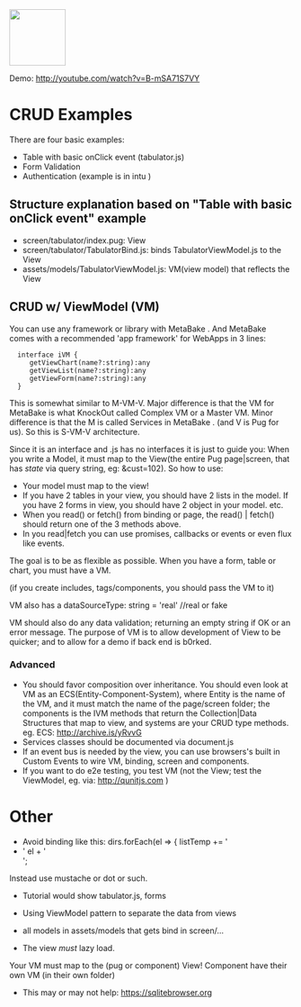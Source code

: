 
<img src="http://MetaBake.github.io/mbakeDocs/logo.jpg" width="100">

Demo: http://youtube.com/watch?v=B-mSA71S7VY

# CRUD Examples

There are four basic examples:

- Table with basic onClick event (tabulator.js)
- Form Validation
- Authentication (example is in intu )

## Structure explanation based on  "Table with basic onClick event" example

- screen/tabulator/index.pug: View
- screen/tabulator/TabulatorBind.js: binds TabulatorViewModel.js to the View
- assets/models/TabulatorViewModel.js: VM(view model) that reflects the View


## CRUD w/ ViewModel (VM) 

You can use any framework or library with MetaBake . And MetaBake comes with a recommended 'app framework' for WebApps in 3 lines:


      interface iVM {
         getViewChart(name?:string):any 
         getViewList(name?:string):any 
         getViewForm(name?:string):any 
      }


This is somewhat similar to M-VM-V. Major difference is that the VM for MetaBake is
what KnockOut called Complex VM or a Master VM.
Minor difference is that the M is called Services in MetaBake . (and V is Pug for us). So this is S-VM-V architecture.

Since it is an interface and .js has no interfaces it is just to guide you: When you write a Model, it must map to the View(the entire Pug page|screen, that has *state* via query string, eg: &cust=102).
So how to use:
- Your model must map to the view!
- If you have 2 tables in your view, you should have 2 lists in the model. If you have 2 forms in view, you should have 2 object in your model. etc.
- When you read() or fetch() from binding or page, the read() | fetch() should return one of the 3 methods above.
- In you read|fetch you can use promises, callbacks or events or even flux like events.

The goal is to be as flexible as possible. When you have a form, table or chart, you must have a VM. 

(if you create includes, tags/components, you should pass the VM to it)

VM also has a dataSourceType: string = 'real'  //real or fake

VM should also do any data validation; returning an empty string if OK or an error message.
The purpose of VM is to allow development of View to be quicker; and to allow for a demo if back end is b0rked.

### Advanced
- You should favor composition over inheritance. You should even look at VM as an ECS(Entity-Component-System), where Entity is the name of the VM, 
and it must match the name of the page/screen folder; the components is the IVM methods that return the Collection|Data Structures 
that map to view, and systems are your CRUD type methods.
eg. ECS: http://archive.is/yRvvG
- Services classes should be documented via document.js
- If an event bus is needed by the view, you can use browsers's built in Custom Events to wire VM, binding, screen and components. 
- If you want to do e2e testing, you test VM (not the View; test the ViewModel, eg. via: http://qunitjs.com )

# Other

- Avoid binding like this:
    dirs.forEach(el => {
       listTemp += '<li><div><i class="i-file"></i>' el + '</div></li>';

Instead use mustache or dot or such.

- Tutorial would show tabulator.js, forms

- Using ViewModel pattern to separate the data from views

- all models in assets/models that gets bind in screen/...

- The view *must* lazy load.

Your VM must map to the (pug or component) View! Component have their own VM (in their own folder)

- This may or may not help: https://sqlitebrowser.org


